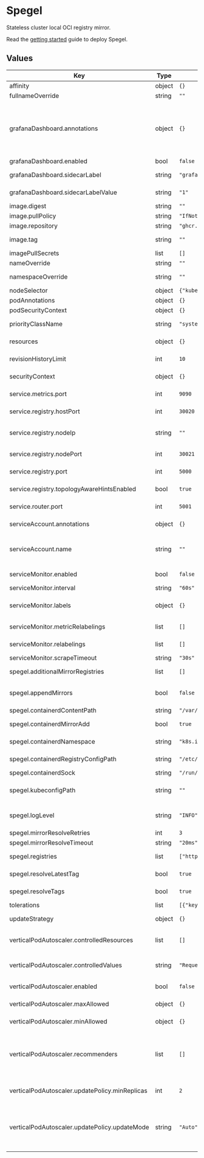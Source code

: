 # Spegel

Stateless cluster local OCI registry mirror.

Read the [getting started](https://spegel.dev/docs/getting-started/) guide to deploy Spegel.

## Values

| Key | Type | Default | Description |
|-----|------|---------|-------------|
| affinity | object | `{}` | Affinity settings for pod assignment. |
| fullnameOverride | string | `""` | Overrides the full name of the chart. |
| grafanaDashboard.annotations | object | `{}` | Annotations that ConfigMaps can have to get configured in Grafana, See: sidecar.dashboards.folderAnnotation for specifying the dashboard folder. https://github.com/grafana/helm-charts/tree/main/charts/grafana |
| grafanaDashboard.enabled | bool | `false` | If true creates a Grafana dashboard. |
| grafanaDashboard.sidecarLabel | string | `"grafana_dashboard"` | Label that ConfigMaps should have to be loaded as dashboards. |
| grafanaDashboard.sidecarLabelValue | string | `"1"` | Label value that ConfigMaps should have to be loaded as dashboards. |
| image.digest | string | `""` | Image digest. |
| image.pullPolicy | string | `"IfNotPresent"` | Image Pull Policy. |
| image.repository | string | `"ghcr.io/spegel-org/spegel"` | Image repository. |
| image.tag | string | `""` | Overrides the image tag whose default is the chart appVersion. |
| imagePullSecrets | list | `[]` | Image Pull Secrets |
| nameOverride | string | `""` | Overrides the name of the chart. |
| namespaceOverride | string | `""` | Overrides the namespace where spegel resources are installed. |
| nodeSelector | object | `{"kubernetes.io/os":"linux"}` | Node selector for pod assignment. |
| podAnnotations | object | `{}` | Annotations to add to the pod. |
| podSecurityContext | object | `{}` | Security context for the pod. |
| priorityClassName | string | `"system-node-critical"` | Priority class name to use for the pod. |
| resources | object | `{}` | Resource requests and limits for the Spegel container. |
| revisionHistoryLimit | int | `10` | The number of old history to retain to allow rollback. |
| securityContext | object | `{}` | Security context for the Spegel container. |
| service.metrics.port | int | `9090` | Port to expose the metrics via the service. |
| service.registry.hostPort | int | `30020` | Local host port to expose the registry. |
| service.registry.nodeIp | string | `""` | Override the NODE_ID environment variable. It defaults to the field status.hostIP |
| service.registry.nodePort | int | `30021` | Node port to expose the registry via the service. |
| service.registry.port | int | `5000` | Port to expose the registry via the service. |
| service.registry.topologyAwareHintsEnabled | bool | `true` | If true adds topology aware hints annotation to node port service. |
| service.router.port | int | `5001` | Port to expose the router via the service. |
| serviceAccount.annotations | object | `{}` | Annotations to add to the service account |
| serviceAccount.name | string | `""` | The name of the service account to use. If not set and create is true, a name is generated using the fullname template. |
| serviceMonitor.enabled | bool | `false` | If true creates a Prometheus Service Monitor. |
| serviceMonitor.interval | string | `"60s"` | Prometheus scrape interval. |
| serviceMonitor.labels | object | `{}` | Service monitor specific labels for prometheus to discover servicemonitor. |
| serviceMonitor.metricRelabelings | list | `[]` | List of relabeling rules to apply to the samples before ingestion. |
| serviceMonitor.relabelings | list | `[]` | List of relabeling rules to apply the target’s metadata labels. |
| serviceMonitor.scrapeTimeout | string | `"30s"` | Prometheus scrape interval timeout. |
| spegel.additionalMirrorRegistries | list | `[]` | Additional target mirror registries other than Spegel. |
| spegel.appendMirrors | bool | `false` | When true existing mirror configuration will be appended to instead of replaced. |
| spegel.containerdContentPath | string | `"/var/lib/containerd/io.containerd.content.v1.content"` | Path to Containerd content store.. |
| spegel.containerdMirrorAdd | bool | `true` | If true Spegel will add mirror configuration to the node. |
| spegel.containerdNamespace | string | `"k8s.io"` | Containerd namespace where images are stored. |
| spegel.containerdRegistryConfigPath | string | `"/etc/containerd/certs.d"` | Path to Containerd mirror configuration. |
| spegel.containerdSock | string | `"/run/containerd/containerd.sock"` | Path to Containerd socket. |
| spegel.kubeconfigPath | string | `""` | Path to Kubeconfig credentials, should only be set if Spegel is run in an environment without RBAC. |
| spegel.logLevel | string | `"INFO"` | Minimum log level to output. Value should be DEBUG, INFO, WARN, or ERROR. |
| spegel.mirrorResolveRetries | int | `3` | Max ammount of mirrors to attempt. |
| spegel.mirrorResolveTimeout | string | `"20ms"` | Max duration spent finding a mirror. |
| spegel.registries | list | `["https://cgr.dev","https://docker.io","https://ghcr.io","https://quay.io","https://mcr.microsoft.com","https://public.ecr.aws","https://gcr.io","https://registry.k8s.io","https://k8s.gcr.io","https://lscr.io"]` | Registries for which mirror configuration will be created. |
| spegel.resolveLatestTag | bool | `true` | When true latest tags will be resolved to digests. |
| spegel.resolveTags | bool | `true` | When true Spegel will resolve tags to digests. |
| tolerations | list | `[{"key":"CriticalAddonsOnly","operator":"Exists"},{"effect":"NoExecute","operator":"Exists"},{"effect":"NoSchedule","operator":"Exists"}]` | Tolerations for pod assignment. |
| updateStrategy | object | `{}` | An update strategy to replace existing pods with new pods. |
| verticalPodAutoscaler.controlledResources | list | `[]` | List of resources that the vertical pod autoscaler can control. Defaults to cpu and memory |
| verticalPodAutoscaler.controlledValues | string | `"RequestsAndLimits"` | Specifies which resource values should be controlled: RequestsOnly or RequestsAndLimits. |
| verticalPodAutoscaler.enabled | bool | `false` | If true creates a Vertical Pod Autoscaler. |
| verticalPodAutoscaler.maxAllowed | object | `{}` | Define the max allowed resources for the pod |
| verticalPodAutoscaler.minAllowed | object | `{}` | Define the min allowed resources for the pod |
| verticalPodAutoscaler.recommenders | list | `[]` | Recommender responsible for generating recommendation for the object. List should be empty (then the default recommender will generate the recommendation) or contain exactly one recommender. |
| verticalPodAutoscaler.updatePolicy.minReplicas | int | `2` | Specifies minimal number of replicas which need to be alive for VPA Updater to attempt pod eviction |
| verticalPodAutoscaler.updatePolicy.updateMode | string | `"Auto"` | Specifies whether recommended updates are applied when a Pod is started and whether recommended updates are applied during the life of a Pod. Possible values are "Off", "Initial", "Recreate", and "Auto". |
